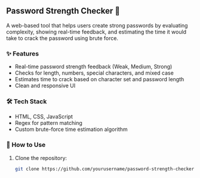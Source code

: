 ## Password Strength Checker 🔐

A web-based tool that helps users create strong passwords by evaluating complexity, showing real-time feedback, and estimating the time it would take to crack the password using brute force.  

### ✨ Features
- Real-time password strength feedback (Weak, Medium, Strong)
- Checks for length, numbers, special characters, and mixed case
- Estimates time to crack based on character set and password length
- Clean and responsive UI

### 🛠️ Tech Stack
- HTML, CSS, JavaScript
- Regex for pattern matching
- Custom brute-force time estimation algorithm

### 🚀 How to Use
1. Clone the repository:
   ```bash
   git clone https://github.com/yourusername/password-strength-checker.git
